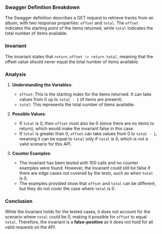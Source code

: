 ### Swagger Definition Breakdown
The Swagger definition describes a GET request to retrieve tracks from an album, with two response properties: `offset` and `total`. The `offset` indicates the starting point of the items returned, while `total` indicates the total number of items available. 

### Invariant
The invariant states that `return.offset != return.total`, meaning that the offset value should never equal the total number of items available. 

### Analysis
1. **Understanding the Variables**: 
   - `offset`: This is the starting index for the items returned. It can take values from 0 up to `total - 1` (if items are present).
   - `total`: This represents the total number of items available. 

2. **Possible Values**: 
   - If `total` is 0, then `offset` must also be 0 (since there are no items to return), which would make the invariant false in this case.
   - If `total` is greater than 0, `offset` can take values from 0 to `total - 1`, meaning it can be equal to `total` only if `total` is 0, which is not a valid scenario for this API.

3. **Counter Examples**: 
   - The invariant has been tested with 100 calls and no counter examples were found. However, the invariant could still be false if there are edge cases not covered by the tests, such as when `total` is 0.
   - The examples provided show that `offset` and `total` can be different, but they do not cover the case where `total` is 0.

### Conclusion
While the invariant holds for the tested cases, it does not account for the scenario where `total` could be 0, making it possible for `offset` to equal `total`. Therefore, the invariant is a **false-positive** as it does not hold for all valid requests on the API.
